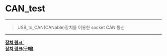 # CAN_test

-----------------
> USB_to_CAN(CANable)장치를 이용한 socket CAN 통신

-----------------

__[장치 링크](https://canable.io/)___       
__[장치 링크(구매)](http://vctec.co.kr/product/canusb-%EB%AA%A8%EB%93%88-cantact-canable-can-usb-module-lawicel/12809/)__       

